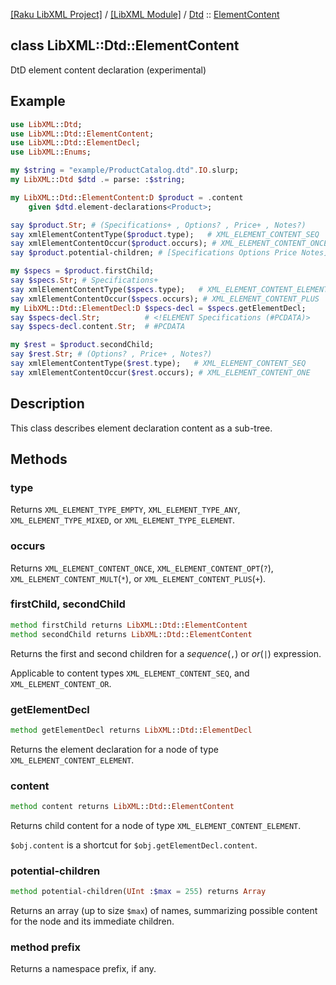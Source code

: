 [[Raku LibXML Project]](https://libxml-raku.github.io)
 / [[LibXML Module]](https://libxml-raku.github.io/LibXML-raku)
 / [Dtd](https://libxml-raku.github.io/LibXML-raku/Dtd)
 :: [ElementContent](https://libxml-raku.github.io/LibXML-raku/Dtd/ElementContent)

class LibXML::Dtd::ElementContent
---------------------------------

DtD element content declaration (experimental)

Example
-------

```raku
use LibXML::Dtd;
use LibXML::Dtd::ElementContent;
use LibXML::Dtd::ElementDecl;
use LibXML::Enums;

my $string = "example/ProductCatalog.dtd".IO.slurp;
my LibXML::Dtd $dtd .= parse: :$string;

my LibXML::Dtd::ElementContent:D $product = .content
    given $dtd.element-declarations<Product>;

say $product.Str; # (Specifications+ , Options? , Price+ , Notes?)
say xmlElementContentType($product.type);   # XML_ELEMENT_CONTENT_SEQ
say xmlElementContentOccur($product.occurs); # XML_ELEMENT_CONTENT_ONCE
say $product.potential-children; # [Specifications Options Price Notes]

my $specs = $product.firstChild;
say $specs.Str; # Specifications+
say xmlElementContentType($specs.type);   # XML_ELEMENT_CONTENT_ELEMENT
say xmlElementContentOccur($specs.occurs); # XML_ELEMENT_CONTENT_PLUS
my LibXML::Dtd::ElementDecl:D $specs-decl = $specs.getElementDecl;
say $specs-decl.Str;          # <!ELEMENT Specifications (#PCDATA)>
say $specs-decl.content.Str;  # #PCDATA

my $rest = $product.secondChild;
say $rest.Str; # (Options? , Price+ , Notes?)
say xmlElementContentType($rest.type);   # XML_ELEMENT_CONTENT_SEQ
say xmlElementContentOccur($rest.occurs); # XML_ELEMENT_CONTENT_ONE
```

Description
-----------

This class describes element declaration content as a sub-tree.

Methods
-------

### type

Returns `XML_ELEMENT_TYPE_EMPTY`, `XML_ELEMENT_TYPE_ANY`, `XML_ELEMENT_TYPE_MIXED`, or `XML_ELEMENT_TYPE_ELEMENT`.

### occurs

Returns `XML_ELEMENT_CONTENT_ONCE`, `XML_ELEMENT_CONTENT_OPT`(`?`), `XML_ELEMENT_CONTENT_MULT`(`*`), or `XML_ELEMENT_CONTENT_PLUS`(`+`).

### firstChild, secondChild

```raku
method firstChild returns LibXML::Dtd::ElementContent
method secondChild returns LibXML::Dtd::ElementContent
```

Returns the first and second children for a *sequence*(`,`) or *or*(`|`) expression.

Applicable to content types `XML_ELEMENT_CONTENT_SEQ`, and `XML_ELEMENT_CONTENT_OR`.

### getElementDecl

```raku
method getElementDecl returns LibXML::Dtd::ElementDecl
```

Returns the element declaration for a node of type `XML_ELEMENT_CONTENT_ELEMENT`.

### content

```raku
method content returns LibXML::Dtd::ElementContent
```

Returns child content for a node of type `XML_ELEMENT_CONTENT_ELEMENT`.

`$obj.content` is a shortcut for `$obj.getElementDecl.content`.

### potential-children

```raku
method potential-children(UInt :$max = 255) returns Array
```

Returns an array (up to size `$max`) of names, summarizing possible content for the node and its immediate children.

### method prefix

Returns a namespace prefix, if any.

